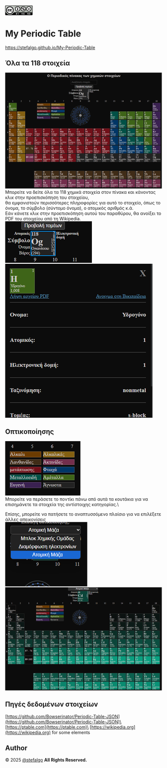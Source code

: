 [![by-nc-nd](docs/images/by_nc_nd_4_0.png)](https://creativecommons.org/licenses/by-nc-nd/4.0/)

# My Periodic Table
https://stefalgo.github.io/My-Periodic-Table

## Όλα τα 118 στοιχεία
![image](docs/images/PeriodicTable.png)\
Μπορείτε να δείτε όλα τα 118 χημικά στοιχεία στον πίνακα και κάνοντας κλικ στην προεπισκόπηση του στοιχείου,\
θα εμφανιστούν περισσότερες πληροφορίες για αυτό το στοιχείο, όπως το όνομα, το σύμβολο (σύντομο όνομα), ο ατομικός αριθμός κ.ά.\
Εάν κάνετε κλικ στην προεπισκόπηση αυτού του παραθύρου, θα ανοίξει το PDF του στοιχείου από τη Wikipedia.
![image](docs/images/Closeup.png)\
![image](docs/images/InfoWindow.png)


## Οπτικοποίησης
![image](docs/images/Highlights.png)\
Μπορείτε να περάσετε το ποντίκι πάνω από αυτά τα κουτάκια για να επισημάνετε τα στοιχεία της αντίστοιχης κατηγορίας.\

Επίσης, μπορείτε να πατήσετε το αναπτυσσόμενο πλαίσιο για να επιλέξετε άλλες απεικονίσεις\
![image](docs/images/Dropdown.png)\
![image](docs/images/Mass.png)

## Πηγές δεδομένων στοιχείων
[https://github.com/Bowserinator/Periodic-Table-JSON](https://github.com/Bowserinator/Periodic-Table-JSON)\
[https://ptable.com](https://ptable.com)\
[https://wikipedia.org](https://wikipedia.org) for some elements

## Author
&copy; 2025 [@stefalgo](https://github.com/stefalgo) **All Rights Reserved.**
